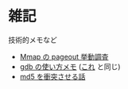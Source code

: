 # 雑記
技術的メモなど

- [Mmap の pageout 挙動調査](./file-based-mmap/file-based-mmap.md)
- [gdb の使い方メモ](./gdb/gdb.md) ([これ](https://gist.github.com/taiseiKMC/a442462eaf3dc7b8cda56ce91f93357a/) と同じ)
- [md5 を衝突させる話](./md5-coll/md5-coll.md)

